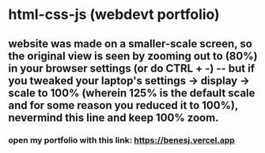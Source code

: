 # html-css-js (webdevt portfolio)

## website was made on a smaller-scale screen, so the original view is seen by zooming out to (80%) in your browser settings (or do CTRL + -) -- but if you tweaked your laptop's settings -> display -> scale to 100% (wherein 125% is the default scale and for some reason you reduced it to 100%), nevermind this line and keep 100% zoom.

### open my portfolio with this link: https://benesj.vercel.app
